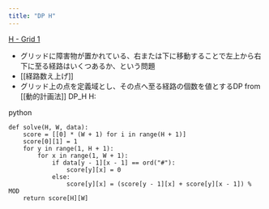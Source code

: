 ```yaml
---
title: "DP H"
---
```


[H - Grid 1](https://atcoder.jp/contests/dp/tasks/dp_h)
- グリッドに障害物が置かれている、右または下に移動することで左上から右下に至る経路はいくつあるか、という問題
- [[経路数え上げ]]
- グリッド上の点を定義域とし、その点へ至る経路の個数を値とするDP
from [[動的計画法]]
DP_H
H:

python

```
def solve(H, W, data):
    score = [[0] * (W + 1) for i in range(H + 1)]
    score[0][1] = 1
    for y in range(1, H + 1):
        for x in range(1, W + 1):
            if data[y - 1][x - 1] == ord("#"):
                score[y][x] = 0
            else:
                score[y][x] = (score[y - 1][x] + score[y][x - 1]) % MOD
    return score[H][W]
```

